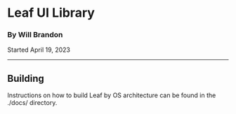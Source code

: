 # Leaf UI Library

### By Will Brandon
Started April 19, 2023

---

## Building
Instructions on how to build Leaf by OS architecture can be found in the ./docs/ directory.